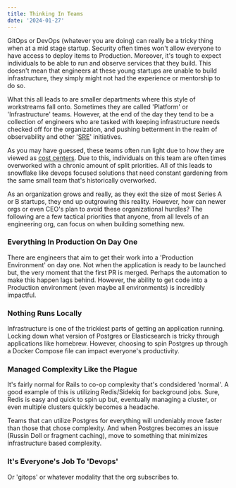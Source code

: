 ```yaml
---
title: Thinking In Teams
date: '2024-01-27'
---
```


GitOps or DevOps (whatever you are doing) can really be a tricky thing when at a mid stage startup.
Security often times won't allow everyone to have access to deploy items to Production.
Moreover, it's tough to expect individuals to be able to run and observe services that they build.
This doesn't mean that engineers at these young startups are unable to build infrastructure,
they simply might not had the experience or mentorship to do so.

What this all leads to are smaller departments where this style of workstreams fall onto.
Sometimes they are called 'Platform' or 'Infrastructure' teams.
However, at the end of the day they tend to be a collection of engineers who are tasked
with keeping infrastructure needs checked off for the organization,
and pushing betterment in the realm of observability and other '[SRE][sre]' initiatives.

As you may have guessed,
these teams often run light due to how they are viewed as [cost centers][ccent].
Due to this,
individuals on this team are often times overworked with
a chronic amount of split priorities.
All of this leads to snowflake like devops focused solutions that
need constant gardening from the same small team that's historically overworked.

As an organization grows and really,
as they exit the size of most Series A or B startups,
they end up outgrowing this reality.
However, how can newer orgs or even CEO's plan to avoid these organizational hurdles?
The following are a few tactical priorities that anyone,
from all levels of an engineering org,
can focus on when building something new.

### Everything In Production On Day One

There are engineers that aim to get their work into a 'Production Environment' on day one.
Not when the application is ready to be launched but,
the very moment that the first PR is merged.
Perhaps the automation to make this happen lags behind.
However, the ability to get code into a Production environment (even maybe all environments) is incredibly impactful.

### Nothing Runs Locally

Infrastructure is one of the trickiest parts of getting an application running.
Locking down what version of Postgres or Elasticsearch is tricky through applications like homebrew.
However, choosing to spin Postgres up through a Docker Compose file can impact everyone's productivity.

### Managed Complexity Like the Plague

It's fairly normal for Rails to co-op complexity that's condsidered 'normal'.
A good example of this is utilizing Redis/Sidekiq for background jobs. 
Sure, Redis is easy and quick to spin up but, eventually managing a cluster,
or even multiple clusters quickly becomes a headache.

Teams that can utilize Postgres for everything will undeniably move faster than those that chose complexity.
And when Postgres becomes an issue (Russin Doll or fragment caching),
move to something that minimizes infrastructure based complexity.


### It's Everyone's Job To 'Devops'

Or 'gitops' or whatever modality that the org subscribes to.

[sre]: https://www.ibm.com/topics/site-reliability-engineering
[ccent]: https://en.wikipedia.org/wiki/Cost_centre_(business)
